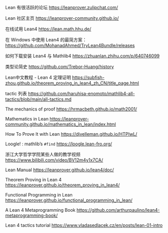 Lean 有很活跃的论坛
https://leanprover.zulipchat.com/

Lean 社区主页
https://leanprover-community.github.io/

在线试用 Lean4
https://lean.math.hhu.de/

在 Windows 中使用 Lean4 的最简方案：
https://github.com/MohanadAhmed/TryLean4Bundle/releases

如何下载安装 Lean4 与 Mathlib4
https://zhuanlan.zhihu.com/p/640746099

类型论简史
https://github.com/Trebor-Huang/history

Lean中文教程 - Lean 4 定理证明
https://subfish-zhou.github.io/theorem_proving_in_lean4_zh_CN/title_page.html

tactic 列表
https://github.com/haruhisa-enomoto/mathlib4-all-tactics/blob/main/all-tactics.md

The mechanics of proof
https://hrmacbeth.github.io/math2001/

Mathematics in Lean
https://leanprover-community.github.io/mathematics_in_lean/index.html

How To Prove It with Lean
https://djvelleman.github.io/HTPIwL/

Loogle! : mathlib’s `#find`
https://loogle.lean-fro.org/

浙江大学哲学学院某些人做的教学视频
https://www.bilibili.com/video/BV12m4y1x7CA/

Lean Manual
https://leanprover.github.io/lean4/doc/

Theorem Proving in Lean 4
https://leanprover.github.io/theorem_proving_in_lean4/

Functional Programming in Lean
https://leanprover.github.io/functional_programming_in_lean/

A Lean 4 Metaprogramming Book
https://github.com/arthurpaulino/lean4-metaprogramming-book/

Lean 4 tactics tutorial
https://www.vladasedlacek.cz/en/posts/lean-01-intro
